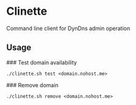 # Clinette

Command line client for DynDns admin operation

## Usage

### Test domain availability

    ./clinette.sh test <domain.nohost.me>

### Remove domain

    ./clinette.sh remove <domain.nohost.me>

